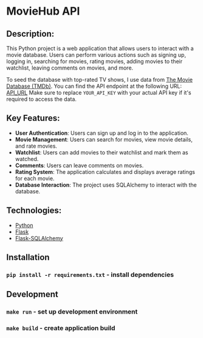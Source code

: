 # MovieHub API

## Description:

This Python project is a web application that allows users to interact with a movie database.
Users can perform various actions such as signing up, logging in, searching for movies, rating movies, adding movies to
their watchlist, leaving comments on movies, and more.

To seed the database with top-rated TV shows, I use data from [The Movie Database (TMDb)](https://www.themoviedb.org/).
You can find the API endpoint at the following
URL: [API_URL](https://api.themoviedb.org/3/tv/top_rated?api_key=YOUR_API_KEY)
Make sure to replace `YOUR_API_KEY` with your actual API key if it's required to access the data.

## Key Features:

- __User Authentication__: Users can sign up and log in to the application.
- __Movie Management__: Users can search for movies, view movie details, and rate movies.
- __Watchlist__: Users can add movies to their watchlist and mark them as watched.
- __Comments__: Users can leave comments on movies.
- __Rating System__: The application calculates and displays average ratings for each movie.
- __Database Interaction__: The project uses SQLAlchemy to interact with the database.

## Technologies:

- [Python](https://www.python.org/)
- [Flask](https://flask.palletsprojects.com/en/2.3.x/)
- [Flask-SQLAlchemy](https://flask-sqlalchemy.palletsprojects.com/en/3.1.x/)

## Installation

### `pip install -r requirements.txt` - install dependencies

## Development

### `make run` - set up development environment

### `make build` - create application build